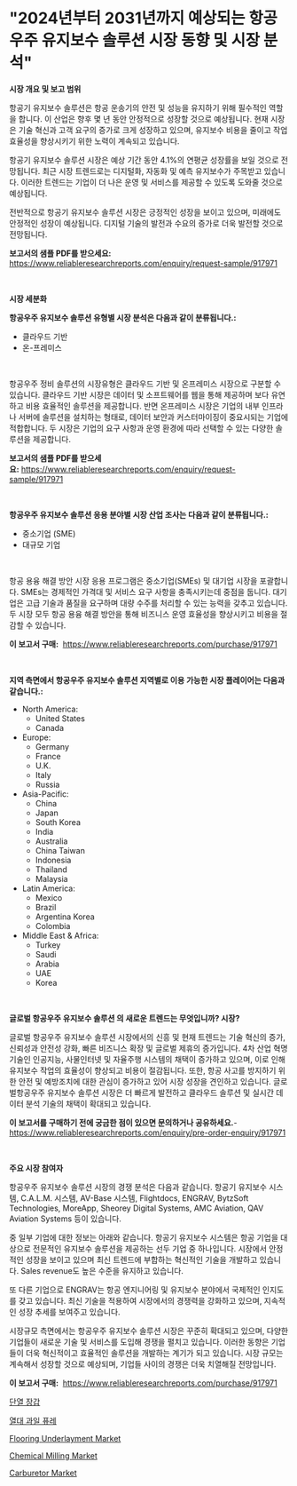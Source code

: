 <p><h1>"2024년부터 2031년까지 예상되는 항공우주 유지보수 솔루션 시장 동향 및 시장 분석"</h1></p><p><strong>시장 개요 및 보고 범위</strong></p>
<p><p>항공기 유지보수 솔루션은 항공 운송기의 안전 및 성능을 유지하기 위해 필수적인 역할을 합니다. 이 산업은 향후 몇 년 동안 안정적으로 성장할 것으로 예상됩니다. 현재 시장은 기술 혁신과 고객 요구의 증가로 크게 성장하고 있으며, 유지보수 비용을 줄이고 작업 효율성을 향상시키기 위한 노력이 계속되고 있습니다.</p><p>항공기 유지보수 솔루션 시장은 예상 기간 동안 4.1%의 연평균 성장률을 보일 것으로 전망됩니다. 최근 시장 트렌드로는 디지털화, 자동화 및 예측 유지보수가 주목받고 있습니다. 이러한 트렌드는 기업이 더 나은 운영 및 서비스를 제공할 수 있도록 도와줄 것으로 예상됩니다.</p><p>전반적으로 항공기 유지보수 솔루션 시장은 긍정적인 성장을 보이고 있으며, 미래에도 안정적인 성장이 예상됩니다. 디지털 기술의 발전과 수요의 증가로 더욱 발전할 것으로 전망됩니다.</p></p>
<p><strong>보고서의 샘플 PDF를 받으세요:</strong> <a href="https://www.reliableresearchreports.com/enquiry/request-sample/917971">https://www.reliableresearchreports.com/enquiry/request-sample/917971</a></p>
<p>&nbsp;</p>
<p><strong>시장 세분화</strong></p>
<p><strong>항공우주 유지보수 솔루션 유형별 시장 분석은 다음과 같이 분류됩니다.:</strong></p>
<p><ul><li>클라우드 기반</li><li>온-프레미스</li></ul></p>
<p>&nbsp;</p>
<p><p>항공우주 정비 솔루션의 시장유형은 클라우드 기반 및 온프레미스 시장으로 구분할 수 있습니다. 클라우드 기반 시장은 데이터 및 소프트웨어를 웹을 통해 제공하며 보다 유연하고 비용 효율적인 솔루션을 제공합니다. 반면 온프레미스 시장은 기업의 내부 인프라나 서버에 솔루션을 설치하는 형태로, 데이터 보안과 커스터마이징이 중요시되는 기업에 적합합니다. 두 시장은 기업의 요구 사항과 운영 환경에 따라 선택할 수 있는 다양한 솔루션을 제공합니다.</p></p>
<p><strong>보고서의 샘플 PDF를 받으세요:</strong>&nbsp;<a href="https://www.reliableresearchreports.com/enquiry/request-sample/917971">https://www.reliableresearchreports.com/enquiry/request-sample/917971</a></p>
<p>&nbsp;</p>
<p><strong> 항공우주 유지보수 솔루션 응용 분야별 시장 산업 조사는 다음과 같이 분류됩니다.:</strong></p>
<p><ul><li>중소기업 (SME)</li><li>대규모 기업</li></ul></p>
<p>&nbsp;</p>
<p><p>항공 용융 해결 방안 시장 응용 프로그램은 중소기업(SMEs) 및 대기업 시장을 포괄합니다. SMEs는 경제적인 가격대 및 서비스 요구 사항을 충족시키는데 중점을 둡니다. 대기업은 고급 기술과 품질을 요구하며 대량 수주를 처리할 수 있는 능력을 갖추고 있습니다. 두 시장 모두 항공 용융 해결 방안을 통해 비즈니스 운영 효율성을 향상시키고 비용을 절감할 수 있습니다.</p></p>
<p><strong>이 보고서 구매:</strong>&nbsp; <a href="https://www.reliableresearchreports.com/purchase/917971">https://www.reliableresearchreports.com/purchase/917971</a></p>
<p>&nbsp;</p>
<p><strong>지역 측면에서 항공우주 유지보수 솔루션 지역별로 이용 가능한 시장 플레이어는 다음과 같습니다.:</strong></p>
<p><ul>
    <li>
        North America:
        <ul>
            <li>United States</li>
            <li>Canada</li>
        </ul>
    </li>
    <li>
        Europe:
        <ul>
            <li>Germany</li>
            <li>France</li>
            <li>U.K.</li>
            <li>Italy</li>
            <li>Russia</li>
        </ul>
    </li>
    <li>
        Asia-Pacific:
        <ul>
            <li>China</li>
            <li>Japan</li>
            <li>South Korea</li>
            <li>India</li>
            <li>Australia</li>
            <li>China Taiwan</li>
            <li>Indonesia</li>
            <li>Thailand</li>
            <li>Malaysia</li>
        </ul>
    </li>
    <li>
        Latin America:
        <ul>
            <li>Mexico</li>
            <li>Brazil</li>
            <li>Argentina Korea</li>
            <li>Colombia</li>
        </ul>
    </li>
    <li>
        Middle East & Africa:
        <ul>
            <li>Turkey</li>
            <li>Saudi</li>
            <li>Arabia</li>
            <li>UAE</li>
            <li>Korea</li>
        </ul>
    </li>
    </ul></p>
<p>&nbsp;</p>
<p><strong>글로벌 항공우주 유지보수 솔루션 의 새로운 트렌드는 무엇입니까? 시장?</strong></p>
<p><p>글로벌 항공우주 유지보수 솔루션 시장에서의 신흥 및 현재 트렌드는 기술 혁신의 증가, 신뢰성과 안전성 강화, 빠른 비즈니스 확장 및 글로벌 제휴의 증가입니다. 4차 산업 혁명 기술인 인공지능, 사물인터넷 및 자율주행 시스템의 채택이 증가하고 있으며, 이로 인해 유지보수 작업의 효율성이 향상되고 비용이 절감됩니다. 또한, 항공 사고를 방지하기 위한 안전 및 예방조치에 대한 관심이 증가하고 있어 시장 성장을 견인하고 있습니다. 글로벌항공우주 유지보수 솔루션 시장은 더 빠르게 발전하고 클라우드 솔루션 및 실시간 데이터 분석 기술의 채택이 확대되고 있습니다.</p></p>
<p><strong>이 보고서를 구매하기 전에 궁금한 점이 있으면 문의하거나 공유하세요.</strong>- <a href="https://www.reliableresearchreports.com/enquiry/pre-order-enquiry/917971">https://www.reliableresearchreports.com/enquiry/pre-order-enquiry/917971</a></p>
<p>&nbsp;</p>
<p><strong>주요 시장 참여자</strong></p>
<p><p>항공우주 유지보수 솔루션 시장의 경쟁 분석은 다음과 같습니다. 항공기 유지보수 시스템, C.A.L.M. 시스템, AV-Base 시스템, Flightdocs, ENGRAV, BytzSoft Technologies, MoreApp, Sheorey Digital Systems, AMC Aviation, QAV Aviation Systems 등이 있습니다.</p><p>중 일부 기업에 대한 정보는 아래와 같습니다. 항공기 유지보수 시스템은 항공 기업을 대상으로 전문적인 유지보수 솔루션을 제공하는 선두 기업 중 하나입니다. 시장에서 안정적인 성장을 보이고 있으며 최신 트렌드에 부합하는 혁신적인 기술을 개발하고 있습니다. Sales revenue도 높은 수준을 유지하고 있습니다.</p><p>또 다른 기업으로 ENGRAV는 항공 엔지니어링 및 유지보수 분야에서 국제적인 인지도를 갖고 있습니다. 최신 기술을 적용하여 시장에서의 경쟁력을 강화하고 있으며, 지속적인 성장 추세를 보여주고 있습니다.</p><p>시장규모 측면에서는 항공우주 유지보수 솔루션 시장은 꾸준히 확대되고 있으며, 다양한 기업들이 새로운 기술 및 서비스를 도입해 경쟁을 펼치고 있습니다. 이러한 동향은 기업들이 더욱 혁신적이고 효율적인 솔루션을 개발하는 계기가 되고 있습니다. 시장 규모는 계속해서 성장할 것으로 예상되며, 기업들 사이의 경쟁은 더욱 치열해질 전망입니다.</p></p>
<p><strong>이 보고서 구매:</strong>&nbsp;&nbsp;<a href="https://www.reliableresearchreports.com/purchase/917971">https://www.reliableresearchreports.com/purchase/917971</a></p>
<p><p><a href="https://medium.com/@henrywheeler53/%EB%8B%A8%EC%97%B4-%EC%9E%A5%EA%B0%91-%EC%8B%9C%EC%9E%A5%EC%9D%80-%EC%8B%9C%EC%9E%A5-%EC%A0%90%EC%9C%A0%EC%9C%A8-%EA%B7%9C%EB%AA%A8-%EB%B0%8F-2031%EB%85%84%EA%B9%8C%EC%A7%80-%EC%98%88%EC%83%81%EB%90%9C-%EC%98%88%EC%B8%A1%EC%97%90-%EC%B4%88%EC%A0%90%EC%9D%84-%EB%A7%9E%EC%B6%A5%EB%8B%88%EB%8B%A4-00cf8e2cf9c1">단열 장갑</a></p><p><a href="https://medium.com/@henrywheeler53/%EA%B3%BC%EC%9D%BC-%ED%93%A8%EB%A0%88-%EC%8B%9C%EC%9E%A5-2031%EB%85%84%EA%B9%8C%EC%A7%80%EC%9D%98-%ED%8A%B8%EB%A0%8C%EB%93%9C-%EC%98%88%EC%B8%A1-%EB%B0%8F-%EA%B2%BD%EC%9F%81-%EB%B6%84%EC%84%9D-69fe47769708">열대 과일 퓨레</a></p><p><a href="https://view.publitas.com/reportprime-1/flooring-underlayment-market-size-market-trends-and-growth-outlook-forecasted-for-period-from-2024-to-2031/">Flooring Underlayment Market</a></p><p><a href="https://view.publitas.com/reportprime-1/chemical-milling-market-challenges-opportunities-and-growth-drivers-and-major-market-players-forecasted-for-period-from-2024-2031/">Chemical Milling Market</a></p><p><a href="https://poised-avenue-46d.notion.site/Carburetor-Market-Share-Market-New-Trends-Analysis-Report-By-Type-By-Application-By-End-use-By--820ba84f034b40be9f214e4644b66bae">Carburetor Market</a></p></p>
